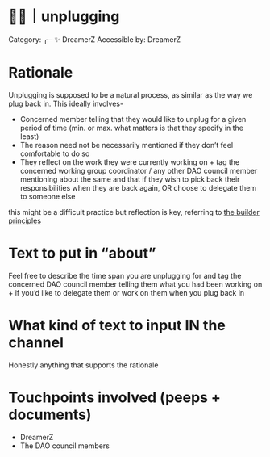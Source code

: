 # 🧘🏻｜unplugging

Category: ╭─ ✨ DreamerZ
Accessible by: DreamerZ

# Rationale

Unplugging is supposed to be a natural process, as similar as the way we plug back in. This ideally involves-

- Concerned member telling that they would like to unplug for a given period of time (min. or max. what matters is that they specify in the least)
- The reason need not be necessarily mentioned if they don’t feel comfortable to do so
- They reflect on the work they were currently working on + tag the concerned working group coordinator / any other DAO council member mentioning about the same and that if they wish to pick back their responsibilities when they are back again, OR choose to delegate them to someone else

this might be a difficult practice but reflection is key, referring to [the builder principles](../../../../Design%20Documents%20&%20Braindumps%2096c62424d0454ec2bd5170ad5dce5dae/Dream%20DAO%20Builder%20Principles%20Code%20b84960ae9fe04d6dbd36b88a996eaa63.md)

# Text to put in “about”

Feel free to describe the time span you are unplugging for and tag the concerned DAO council member telling them what you had been working on + if you’d like to delegate them or work on them when you plug back in

# What kind of text to input IN the channel

Honestly anything that supports the rationale

# Touchpoints involved (peeps + documents)

- DreamerZ
- The DAO council members